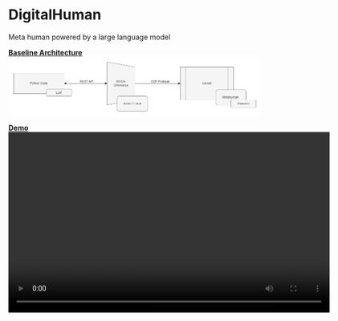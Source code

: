 # DigitalHuman
Meta human powered by a large language model

<b><u>Baseline Architecture</u></b>
<img align="center" src="https://github.com/deepakpillai/DigitalHuman/blob/main/DifitalHuman.jpg" />

<b><u>Demo</u></b>
<video width="640" height="360" controls>
  <source src="https://github.com/deepakpillai/DigitalHuman/blob/main/video.mp4" type="video/mp4">
  Your browser does not support the video tag.
</video>
